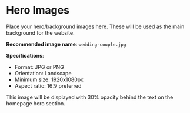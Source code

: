 # Hero Images

Place your hero/background images here. These will be used as the main background for the website.

**Recommended image name**: `wedding-couple.jpg`

**Specifications**:

- Format: JPG or PNG
- Orientation: Landscape
- Minimum size: 1920x1080px
- Aspect ratio: 16:9 preferred

This image will be displayed with 30% opacity behind the text on the homepage hero section.
